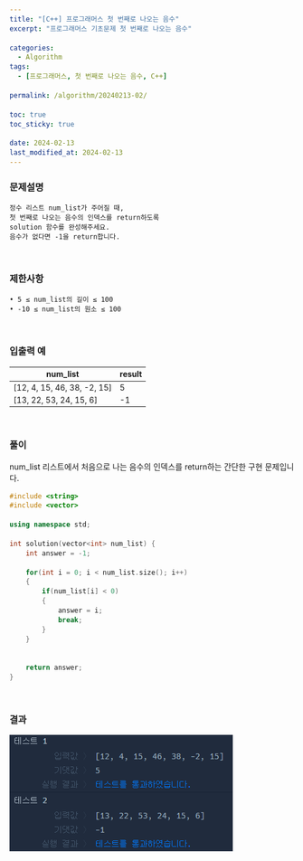 ```yaml
---
title: "[C++] 프로그래머스 첫 번째로 나오는 음수"
excerpt: "프로그래머스 기초문제 첫 번째로 나오는 음수"

categories:
  - Algorithm
tags:
  - [프로그래머스, 첫 번째로 나오는 음수, C++]

permalink: /algorithm/20240213-02/

toc: true
toc_sticky: true

date: 2024-02-13
last_modified_at: 2024-02-13
---
```


### 문제설명

    정수 리스트 num_list가 주어질 때,
    첫 번째로 나오는 음수의 인덱스를 return하도록
    solution 함수를 완성해주세요.
    음수가 없다면 -1을 return합니다.

<br/>

### 제한사항

    • 5 ≤ num_list의 길이 ≤ 100
    • -10 ≤ num_list의 원소 ≤ 100

<br/>

### 입출력 예

|num_list|result|
|---|---|
|[12, 4, 15, 46, 38, -2, 15]|5|
|[13, 22, 53, 24, 15, 6]|-1|

<br/>

### 풀이

num_list 리스트에서 처음으로 나는 음수의 인덱스를 return하는 간단한 구현 문제입니다.

```cpp
#include <string>
#include <vector>

using namespace std;

int solution(vector<int> num_list) {
    int answer = -1;
    
    for(int i = 0; i < num_list.size(); i++)
    {
        if(num_list[i] < 0)
        {
            answer = i;
            break;
        }
    }
    
    
    return answer;
}
```

<br/>

### 결과
![코드 실행결과](/assets/images/posts_img/20240213-02/001.png "코드 실행결과")

<script async src="https://pagead2.googlesyndication.com/pagead/js/adsbygoogle.js?client=ca-pub-9590884639502637"
     crossorigin="anonymous"></script>
<!-- devlogbase_01 -->
<ins class="adsbygoogle"
     style="display:block"
     data-ad-client="ca-pub-9590884639502637"
     data-ad-slot="4742297382"
     data-ad-format="auto"
     data-full-width-responsive="true"></ins>
<script>
     (adsbygoogle = window.adsbygoogle || []).push({});
</script>
